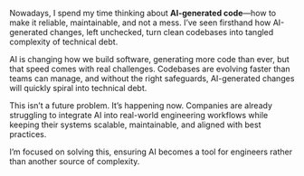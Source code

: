 Nowadays, I spend my time thinking about **AI-generated code**—how to make it reliable, maintainable, and not a mess. I’ve seen firsthand how AI-generated changes, left unchecked, turn clean codebases into tangled complexity of technical debt.  

AI is changing how we build software, generating more code than ever, but that speed comes with real challenges. Codebases are evolving faster than teams can manage, and without the right safeguards, AI-generated changes will quickly spiral into technical debt.

This isn’t a future problem. It’s happening now. Companies are already struggling to integrate AI into real-world engineering workflows while keeping their systems scalable, maintainable, and aligned with best practices.

I’m focused on solving this, ensuring AI becomes a tool for engineers rather than another source of complexity.
